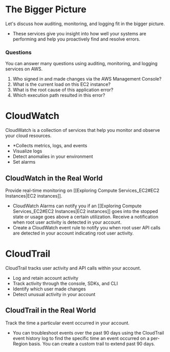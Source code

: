 # The Bigger Picture

Let's discuss how auditing, monitoring, and logging fit in the bigger picture.
- These services give you insight into how well your systems are performing and help you proactively find and resolve errors.

### Questions

You can answer many questions using auditing, monitoring, and logging services on AWS.
1. Who signed in and made changes via the AWS Management Console?
2. What is the current load on this EC2 instance?
3. What is the root cause of this application error?
4. Which execution path resulted in this error?

# CloudWatch

CloudWatch is a collection of services that help you monitor and observe your cloud resources.
- *Collects metrics, logs, and events
- Visualize logs
- Detect anomalies in your environment
- Set alarms

## CloudWatch in the Real World

Provide real-time monitoring on [[Exploring Compute Services_EC2#EC2 Instances|EC2 instances]].
- CloudWatch Alarms can notify you if an [[Exploring Compute Services_EC2#EC2 Instances|EC2 instances]] goes into the stopped state or usage goes above a certain utilization.
Receive a notification when root user activity is detected in your account.
- Create a CloudWatch event rule to notify you when root user API calls are detected in your account indicating root user activity.

# CloudTrail

CloudTrail tracks user activity and API calls within your account.
- Log and retain account activity
- Track activity through the console, SDKs, and CLI
- Identify which user made changes
- Detect unusual activity in your account

## CloudTrail in the Real World

Track the time a particular event occurred in your account.
- You can troubleshoot events over the past 90 days using the CloudTrail event history log to find the specific time an event occurred on a per-Region basis. You can create a custom trail to extend past 90 days.